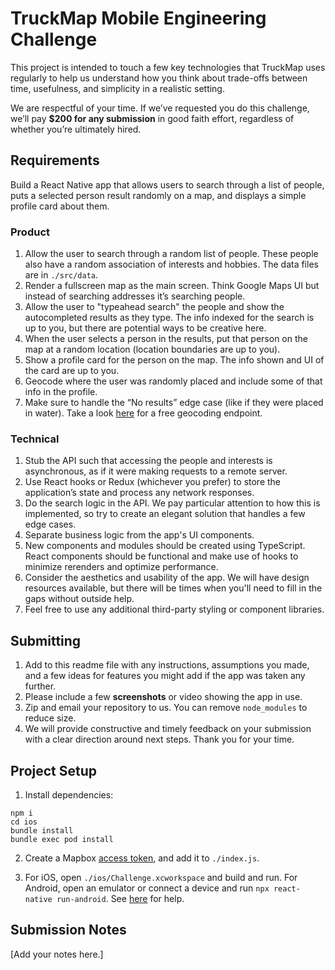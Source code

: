 # TruckMap Mobile Engineering Challenge

This project is intended to touch a few key technologies that TruckMap uses regularly to help us understand how you think about trade-offs between time, usefulness, and simplicity in a realistic setting.

We are respectful of your time. If we’ve requested you do this challenge, we’ll pay **$200 for any submission** in good faith effort, regardless of whether you’re ultimately hired.

## Requirements

Build a React Native app that allows users to search through a list of people, puts a selected person result randomly on a map, and displays a simple profile card about them.

### Product

1. Allow the user to search through a random list of people. These people also have a random association of interests and hobbies. The data files are in `./src/data`.
2. Render a fullscreen map as the main screen. Think Google Maps UI but instead of searching addresses it’s searching people.
3. Allow the user to "typeahead search" the people and show the autocompleted results as they type. The info indexed for the search is up to you, but there are potential ways to be creative here.
4. When the user selects a person in the results, put that person on the map at a random location (location boundaries are up to you).
5. Show a profile card for the person on the map. The info shown and UI of the card are up to you.
6. Geocode where the user was randomly placed and include some of that info in the profile.
7. Make sure to handle the “No results” edge case (like if they were placed in water). Take a look [here](https://services.gisgraphy.com/reversegeocoding/search?format=json&lat=41.88832&lng=-87.623177) for a free geocoding endpoint.

### Technical

1. Stub the API such that accessing the people and interests is asynchronous, as if it were making requests to a remote server.
2. Use React hooks or Redux (whichever you prefer) to store the application’s state and process any network responses.
3. Do the search logic in the API. We pay particular attention to how this is implemented, so try to create an elegant solution that handles a few edge cases.
4. Separate business logic from the app's UI components.
5. New components and modules should be created using TypeScript. React components should be functional and make use of hooks to minimize rerenders and optimize performance.
6. Consider the aesthetics and usability of the app. We will have design resources available, but there will be times when you'll need to fill in the gaps without outside help.
7. Feel free to use any additional third-party styling or component libraries.

## Submitting

1. Add to this readme file with any instructions, assumptions you made, and a few ideas for features you might add if the app was taken any further.
2. Please include a few **screenshots** or video showing the app in use.
3. Zip and email your repository to us. You can remove `node_modules` to reduce size.
4. We will provide constructive and timely feedback on your submission with a clear direction around next steps. Thank you for your time.

## Project Setup

1. Install dependencies:

```
npm i
cd ios
bundle install
bundle exec pod install
```

2. Create a Mapbox [access token](https://docs.mapbox.com/help/glossary/access-token/), and add it to `./index.js`.

3. For iOS, open `./ios/Challenge.xcworkspace` and build and run. For Android, open an emulator or connect a device and run `npx react-native run-android`. See [here](https://reactnative.dev/docs/running-on-device) for help.

## Submission Notes

[Add your notes here.]
